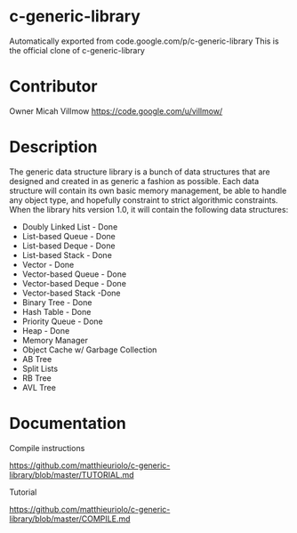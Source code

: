 # c-generic-library
Automatically exported from code.google.com/p/c-generic-library
This is the official clone of c-generic-library

# Contributor
Owner Micah Villmow https://code.google.com/u/villmow/


# Description
The generic data structure library is a bunch of data structures that are designed and created in as generic a fashion as possible. Each data structure will contain its own basic memory management, be able to handle any object type, and hopefully constraint to strict algorithmic constraints. When the library hits version 1.0, it will contain the following data structures:
 
 

- Doubly Linked List - Done
- List-based Queue - Done
- List-based Deque - Done
- List-based Stack - Done
- Vector - Done
- Vector-based Queue - Done
- Vector-based Deque - Done
- Vector-based Stack -Done
- Binary Tree - Done
- Hash Table - Done
- Priority Queue - Done
- Heap - Done
- Memory Manager
- Object Cache w/ Garbage Collection
- AB Tree
- Split Lists
- RB Tree
- AVL Tree

# Documentation
Compile instructions

https://github.com/matthieuriolo/c-generic-library/blob/master/TUTORIAL.md

Tutorial

https://github.com/matthieuriolo/c-generic-library/blob/master/COMPILE.md
